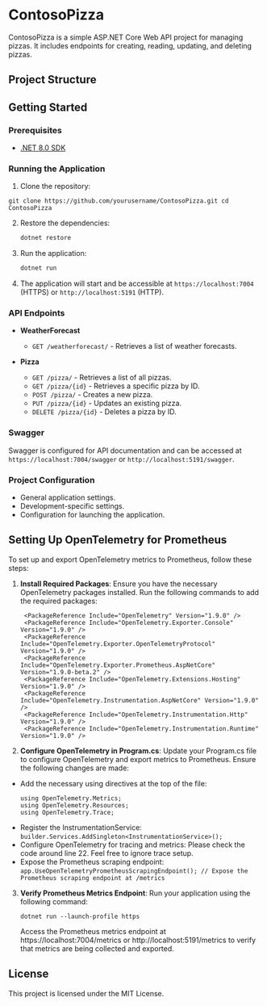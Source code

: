 # ContosoPizza

ContosoPizza is a simple ASP.NET Core Web API project for managing pizzas. It includes endpoints for creating, reading, updating, and deleting pizzas.

## Project Structure

## Getting Started

### Prerequisites

- [.NET 8.0 SDK](https://dotnet.microsoft.com/download/dotnet/8.0)

### Running the Application

1. Clone the repository:

  `
    git clone https://github.com/yourusername/ContosoPizza.git
    cd ContosoPizza
    `

2. Restore the dependencies:

    ```sh
    dotnet restore
    ```

3. Run the application:

    ```sh
    dotnet run
    ```

4. The application will start and be accessible at `https://localhost:7004` (HTTPS) or `http://localhost:5191` (HTTP).

### API Endpoints

- **WeatherForecast**
  - `GET /weatherforecast/` - Retrieves a list of weather forecasts.

- **Pizza**
  - `GET /pizza/` - Retrieves a list of all pizzas.
  - `GET /pizza/{id}` - Retrieves a specific pizza by ID.
  - `POST /pizza/` - Creates a new pizza.
  - `PUT /pizza/{id}` - Updates an existing pizza.
  - `DELETE /pizza/{id}` - Deletes a pizza by ID.

### Swagger

Swagger is configured for API documentation and can be accessed at `https://localhost:7004/swagger` or `http://localhost:5191/swagger`.

### Project Configuration

-  General application settings.
-  Development-specific settings.
-  Configuration for launching the application.

## Setting Up OpenTelemetry for Prometheus

To set up and export OpenTelemetry metrics to Prometheus, follow these steps:

1. **Install Required Packages**:
  Ensure you have the necessary OpenTelemetry packages installed. Run the following commands to add the required packages:

   ```
    <PackageReference Include="OpenTelemetry" Version="1.9.0" />
    <PackageReference Include="OpenTelemetry.Exporter.Console" Version="1.9.0" />
    <PackageReference Include="OpenTelemetry.Exporter.OpenTelemetryProtocol" Version="1.9.0" />
    <PackageReference Include="OpenTelemetry.Exporter.Prometheus.AspNetCore" Version="1.9.0-beta.2" />
    <PackageReference Include="OpenTelemetry.Extensions.Hosting" Version="1.9.0" />
    <PackageReference Include="OpenTelemetry.Instrumentation.AspNetCore" Version="1.9.0" />
    <PackageReference Include="OpenTelemetry.Instrumentation.Http" Version="1.9.0" />
    <PackageReference Include="OpenTelemetry.Instrumentation.Runtime" Version="1.9.0" />
    ```
2. **Configure OpenTelemetry in Program.cs**:
  Update your Program.cs file to configure OpenTelemetry and export metrics to Prometheus. Ensure the following changes are made:
  * Add the necessary using directives at the top of the file:
    ```
    using OpenTelemetry.Metrics;
    using OpenTelemetry.Resources;
    using OpenTelemetry.Trace;
      ```
  * Register the InstrumentationService:
  `builder.Services.AddSingleton<InstrumentationService>();`
  * Configure OpenTelemetry for tracing and metrics:
  Please check the code around line 22. Feel free to ignore trace setup.
  * Expose the Prometheus scraping endpoint:
  `app.UseOpenTelemetryPrometheusScrapingEndpoint(); // Expose the Prometheus scraping endpoint at /metrics`

3. **Verify Prometheus Metrics Endpoint**:
  Run your application using the following command:
  
    `dotnet run --launch-profile https`

    Access the Prometheus metrics endpoint at https://localhost:7004/metrics or http://localhost:5191/metrics to verify that metrics are being collected and exported.

## License

This project is licensed under the MIT License.